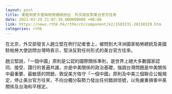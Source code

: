 ```yaml
---
layout: post
title: 美駐帕勞大使與帕勞總統訪台　外交部反對美台官方往來
date: 2021-03-29 21:07:39.000000000 +08:00
link: https://news.rthk.hk/rthk/ch/component/k2/1583231-20210329.htm
categories: rthk
---
```


在北京，外交部發言人趙立堅在例行記者會上，被問到大洋洲國家帕勞總統及美國駐帕勞大使訪問台灣時表示，堅決反對任何形式的美台官方往來。

趙立堅說，「一個中國」原則是公認的國際關係準則，是世界上絕大多數國家認同、接受、踐行的普遍共識，亦是中美關係的政治基礎，強調台灣問題是中美關係中最重要、最敏感的問題，敦促美方恪守「一個中國」原則及中美三個聯合公報規定，停止美台官方往來，不向台獨分裂勢力發出任何錯誤信號，以免嚴重損害中美關係及台海和平穩定。
